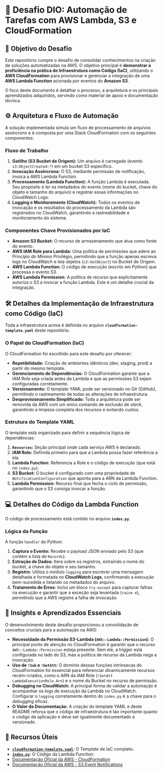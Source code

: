 # 🚀 Desafio DIO: Automação de Tarefas com AWS Lambda, S3 e CloudFormation

## 🎯 Objetivo do Desafio

Este repositório cumpre o desafio de consolidar conhecimentos na criação de soluções automatizadas na AWS. O objetivo principal é **demonstrar a proficiência na prática de Infraestrutura como Código (IaC)**, utilizando o **AWS CloudFormation** para provisionar e gerenciar a integração de uma **AWS Lambda Function** acionada por eventos do **Amazon S3**.

O foco deste documento é detalhar o processo, a arquitetura e os principais aprendizados adquiridos, servindo como material de apoio e documentação técnica.

## ⚙️ Arquitetura e Fluxo de Automação

A solução implementada simula um fluxo de processamento de arquivos assíncrono e é composta por uma Stack CloudFormation com os seguintes componentes:

### Fluxo de Trabalho
1.  **Gatilho (S3 Bucket de Origem):** Um arquivo é carregado (evento `s3:ObjectCreated:*`) em um bucket S3 específico.
2.  **Invocação Assíncrona:** O S3, mediante permissão de notificação, invoca a AWS Lambda Function.
3.  **Processamento (Lambda Function):** A função Lambda é executada. Seu propósito é ler os metadados do evento (nome do bucket, chave do objeto e tamanho do arquivo) e registrar essas informações no CloudWatch Logs.
4.  **Logging e Monitoramento (CloudWatch):** Todos os eventos de invocação e os resultados do processamento da Lambda são registrados no CloudWatch, garantindo a rastreabilidade e monitoramento do sistema.

### Componentes Chave Provisionados por IaC
* **Amazon S3 Bucket:** O recurso de armazenamento que atua como fonte do evento.
* **AWS IAM Role para Lambda:** Uma política de permissões que adere ao Princípio do Mínimo Privilégio, permitindo que a função apenas escreva logs no CloudWatch e leia objetos (`s3:GetObject`) no Bucket de Origem.
* **AWS Lambda Function:** O código de execução (escrito em Python) que processa o evento S3.
* **AWS Lambda Permission:** A política de recurso que explicitamente autoriza o S3 a invocar a função Lambda. Este é um detalhe crucial da integração.

## 🛠️ Detalhes da Implementação de Infraestrutura como Código (IaC)

Toda a infraestrutura acima é definida no arquivo **`cloudformation-template.yaml`** deste repositório.

### O Papel do CloudFormation (IaC)

O CloudFormation foi escolhido para este desafio por oferecer:
* **Repetibilidade:** Criação de ambientes idênticos (dev, staging, prod) a partir do mesmo template.
* **Gerenciamento de Dependências:** O CloudFormation garante que a IAM Role seja criada antes da Lambda e que as permissões S3 sejam configuradas corretamente.
* **Versionamento:** O template YAML pode ser versionado no Git (GitHub), permitindo o rastreamento de todas as alterações de infraestrutura.
* **Desprovisionamento Simplificado:** Toda a arquitetura pode ser removida da AWS com um único comando de exclusão de *stack*, garantindo a limpeza completa dos recursos e evitando custos.

### Estrutura do Template YAML

O template está organizado para definir a sequência lógica de dependências:

1.  **`Resources`:** Seção principal onde cada serviço AWS é declarado.
2.  **IAM Role:** Definida primeiro para que a Lambda possa fazer referência a ela.
3.  **Lambda Function:** Referencia a Role e o código de execução (que está no `index.py`).
4.  **S3 Bucket:** O bucket é configurado com uma propriedade de `NotificationConfiguration` que aponta para a ARN da Lambda Function.
5.  **Lambda Permission:** Recurso final que fecha o ciclo de permissão, garantindo que o S3 consiga invocar a função.

## 💻 Detalhes do Código da Lambda Function

O código de processamento está contido no arquivo **`index.py`**.

### Lógica da Função
A função `handler` do Python:
1.  **Captura o Evento:** Recebe o payload JSON enviado pelo S3 (que contém a lista de `Records`).
2.  **Extração de Dados:** Itera sobre os registros, extraindo o nome do bucket, a chave do objeto e seu tamanho.
3.  **Registro:** Utiliza o módulo `logging` para escrever uma mensagem detalhada e formatada no **CloudWatch Logs**, confirmando a execução bem-sucedida e listando os metadados do arquivo.
4.  **Tratamento de Erros:** Inclui um bloco `try-except` para capturar falhas na execução e garantir que a exceção seja levantada (`raise e`), permitindo que a AWS registre a falha de invocação.

## 🧠 Insights e Aprendizados Essenciais

O desenvolvimento deste desafio proporcionou a consolidação de conceitos cruciais para a automação na AWS:

* **Necessidade da Permissão S3-Lambda (`AWS::Lambda::Permission`):** O principal ponto de atenção no CloudFormation é garantir que o recurso `AWS::Lambda::Permission` esteja presente. Sem ele, a trigger está configurada no lado do S3, mas a política de recurso da Lambda nega a invocação.
* **Uso de `!Sub` e `!GetAtt`:** O domínio dessas funções intrínsecas do CloudFormation foi essencial para referenciar dinamicamente recursos recém-criados, como o ARN da IAM Role (`!GetAtt LambdaExecutionRole.Arn`) e o nome do Bucket no recurso de permissão.
* **Debugging no CloudWatch:** A principal forma de validar a automação é acompanhar os logs de execução da Lambda no CloudWatch. Configurar o `logging` corretamente dentro do `index.py` é a chave para o *debugging* eficaz.
* **O Valor da Documentação:** A criação do template YAML e deste README reforça que o código de infraestrutura é tão importante quanto o código da aplicação e deve ser igualmente documentado e versionado.

## 🔗 Recursos Úteis

* [**`cloudformation-template.yaml`**](cloudformation-template.yaml): O Template de IaC completo.
* [**`index.py`**](index.py): O Código da Lambda Function.
* [Documentação Oficial da AWS - CloudFormation](https://aws.amazon.com/cloudformation/)
* [Documentação Oficial da AWS - S3 Event Notifications](https://docs.aws.amazon.com/AmazonS3/latest/userguide/NotificationHowTo.html)
